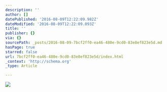 ```yaml
---
description: ''
author: []
datePublished: '2016-08-09T12:22:09.982Z'
dateModified: '2016-08-09T12:22:09.093Z'
title: ''
publisher: {}
via: {}
sourcePath: _posts/2016-08-09-7bcf2ff0-ea46-480e-9cd0-83e8ef823e5d.md
hasPage: true
starred: false
url: 7bcf2ff0-ea46-480e-9cd0-83e8ef823e5d/index.html
_context: 'http://schema.org'
_type: Article

---
```

![](https://the-grid-user-content.s3-us-west-2.amazonaws.com/393d1a42-dab6-4906-aee2-2a0e38fe6b5b.png)